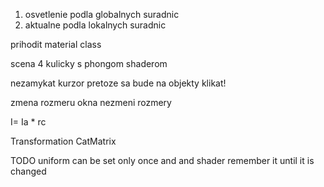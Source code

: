 

1. osvetlenie podla globalnych suradnic
2. aktualne podla lokalnych suradnic

	

prihodit material class

scena 4 kulicky s phongom shaderom


nezamykat kurzor pretoze sa bude na objekty klikat!


zmena rozmeru okna nezmeni rozmery


I= Ia * rc  




Transformation CatMatrix



TODO
uniform can be set only once and and shader remember it until it is changed

